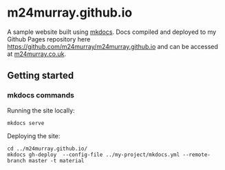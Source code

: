 # m24murray.github.io
A sample website built using [mkdocs](https://www.mkdocs.org/). Docs compiled and deployed to my Github Pages repository here https://github.com/m24murray/m24murray.github.io and can be accessed at [m24murray.co.uk](http://m24murray.co.uk).

## Getting started
### mkdocs commands
Running the site locally:
```
mkdocs serve
```
Deploying the site:
```
cd ../m24murray.github.io/
mkdocs gh-deploy  --config-file ../my-project/mkdocs.yml --remote-branch master -t material
```